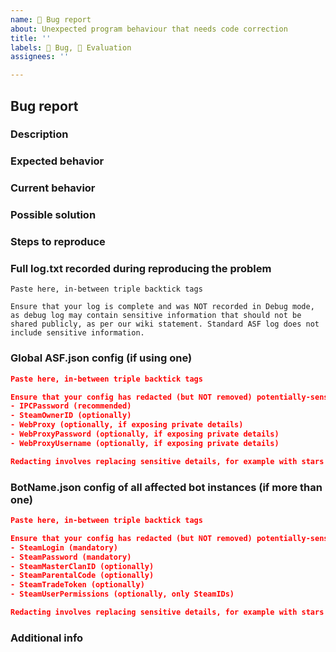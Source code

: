 ```yaml
---
name: 🐛 Bug report
about: Unexpected program behaviour that needs code correction
title: ''
labels: 🐛 Bug, 👀 Evaluation
assignees: ''

---
```


<!--
I fully read and understood contributing guidelines of ASF available under https://github.com/JustArchiNET/ArchiSteamFarm/blob/main/.github/CONTRIBUTING.md and I believe that my issue is valid - it requires a response from ASF development team, and not ASF support.

ASF GITHUB ISSUES IS NOT A PROPER PLACE FOR ANY TECHNICAL SUPPORT RELATED TO USING THE PROGRAM.

I UNDERSTAND THAT IF MY ISSUE IS NOT MEETING CONTRIBUTING GUIDELINES SPECIFIED ABOVE, ESPECIALLY IF IT'S A QUESTION OR TECHNICAL ISSUE THAT IS NOT RELATED TO ASF DEVELOPMENT IN ANY WAY, THEN IT WILL BE CLOSED AND LEFT UNANSWERED.

Feel free to remove our notice and fill the template below with your details.
-->

## Bug report

### Description

<!-- Short explanation of what you were going to do, what did you want to accomplish? -->

### Expected behavior

<!-- What did you expect to happen? -->

### Current behavior

<!-- What happened instead? -->

### Possible solution

<!-- Not mandatory, but you can suggest a fix/reason for the bug, if known to you. -->

### Steps to reproduce

<!-- Every command or action that happened after launching ASF, which leads to the bug. -->
<!-- If launching ASF with provided configs (below) is everything that is needed, then this section is not mandatory. -->

### Full log.txt recorded during reproducing the problem

```text
Paste here, in-between triple backtick tags

Ensure that your log is complete and was NOT recorded in Debug mode, as debug log may contain sensitive information that should not be shared publicly, as per our wiki statement. Standard ASF log does not include sensitive information.
```

### Global ASF.json config (if using one)

```json
Paste here, in-between triple backtick tags

Ensure that your config has redacted (but NOT removed) potentially-sensitive properties, such as:
- IPCPassword (recommended)
- SteamOwnerID (optionally)
- WebProxy (optionally, if exposing private details)
- WebProxyPassword (optionally, if exposing private details)
- WebProxyUsername (optionally, if exposing private details)

Redacting involves replacing sensitive details, for example with stars (***). You should refrain from removing config lines entirely, as their pure existence may be relevant and should be preserved.
```

### BotName.json config of all affected bot instances (if more than one)

```json
Paste here, in-between triple backtick tags

Ensure that your config has redacted (but NOT removed) potentially-sensitive properties, such as:
- SteamLogin (mandatory)
- SteamPassword (mandatory)
- SteamMasterClanID (optionally)
- SteamParentalCode (optionally)
- SteamTradeToken (optionally)
- SteamUserPermissions (optionally, only SteamIDs)

Redacting involves replacing sensitive details, for example with stars (***). You should refrain from removing config lines entirely, as their pure existence may be relevant and should be preserved.
```

### Additional info

<!-- Everything else you consider worthy that we didn't ask for. -->
